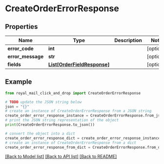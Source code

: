 # CreateOrderErrorResponse


## Properties

Name | Type | Description | Notes
------------ | ------------- | ------------- | -------------
**error_code** | **int** |  | [optional] 
**error_message** | **str** |  | [optional] 
**fields** | [**List[OrderFieldResponse]**](OrderFieldResponse.md) |  | [optional] 

## Example

```python
from royal_mail_click_and_drop import CreateOrderErrorResponse

# TODO update the JSON string below
json = "{}"
# create an instance of CreateOrderErrorResponse from a JSON string
create_order_error_response_instance = CreateOrderErrorResponse.from_json(json)
# print the JSON string representation of the object
print(CreateOrderErrorResponse.to_json())

# convert the object into a dict
create_order_error_response_dict = create_order_error_response_instance.to_dict()
# create an instance of CreateOrderErrorResponse from a dict
create_order_error_response_from_dict = CreateOrderErrorResponse.from_dict(create_order_error_response_dict)
```
[[Back to Model list]](../README.md#documentation-for-models) [[Back to API list]](../README.md#documentation-for-api-endpoints) [[Back to README]](../README.md)


